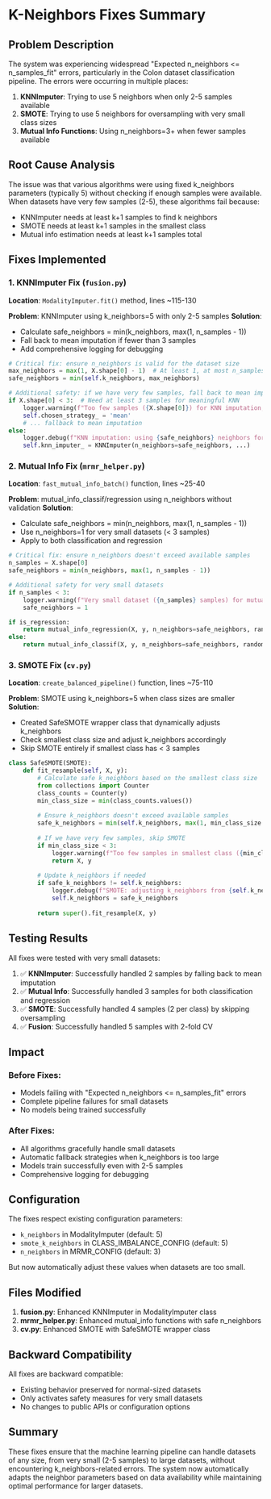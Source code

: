 # K-Neighbors Fixes Summary

## Problem Description
The system was experiencing widespread "Expected n_neighbors <= n_samples_fit" errors, particularly in the Colon dataset classification pipeline. The errors were occurring in multiple places:

1. **KNNImputer**: Trying to use 5 neighbors when only 2-5 samples available
2. **SMOTE**: Trying to use 5 neighbors for oversampling with very small class sizes
3. **Mutual Info Functions**: Using n_neighbors=3+ when fewer samples available

## Root Cause Analysis
The issue was that various algorithms were using fixed k_neighbors parameters (typically 5) without checking if enough samples were available. When datasets have very few samples (2-5), these algorithms fail because:

- KNNImputer needs at least k+1 samples to find k neighbors
- SMOTE needs at least k+1 samples in the smallest class
- Mutual info estimation needs at least k+1 samples total

## Fixes Implemented

### 1. **KNNImputer Fix** (`fusion.py`)
**Location**: `ModalityImputer.fit()` method, lines ~115-130

**Problem**: KNNImputer using k_neighbors=5 with only 2-5 samples
**Solution**: 
- Calculate safe_neighbors = min(k_neighbors, max(1, n_samples - 1))
- Fall back to mean imputation if fewer than 3 samples
- Add comprehensive logging for debugging

```python
# Critical fix: ensure n_neighbors is valid for the dataset size
max_neighbors = max(1, X.shape[0] - 1)  # At least 1, at most n_samples - 1
safe_neighbors = min(self.k_neighbors, max_neighbors)

# Additional safety: if we have very few samples, fall back to mean imputation
if X.shape[0] < 3:  # Need at least 3 samples for meaningful KNN
    logger.warning(f"Too few samples ({X.shape[0]}) for KNN imputation, falling back to mean")
    self.chosen_strategy_ = 'mean'
    # ... fallback to mean imputation
else:
    logger.debug(f"KNN imputation: using {safe_neighbors} neighbors for {X.shape[0]} samples")
    self.knn_imputer_ = KNNImputer(n_neighbors=safe_neighbors, ...)
```

### 2. **Mutual Info Fix** (`mrmr_helper.py`)
**Location**: `fast_mutual_info_batch()` function, lines ~25-40

**Problem**: mutual_info_classif/regression using n_neighbors without validation
**Solution**:
- Calculate safe_neighbors = min(n_neighbors, max(1, n_samples - 1))
- Use n_neighbors=1 for very small datasets (< 3 samples)
- Apply to both classification and regression

```python
# Critical fix: ensure n_neighbors doesn't exceed available samples
n_samples = X.shape[0]
safe_neighbors = min(n_neighbors, max(1, n_samples - 1))

# Additional safety for very small datasets
if n_samples < 3:
    logger.warning(f"Very small dataset ({n_samples} samples) for mutual info, using n_neighbors=1")
    safe_neighbors = 1

if is_regression:
    return mutual_info_regression(X, y, n_neighbors=safe_neighbors, random_state=42)
else:
    return mutual_info_classif(X, y, n_neighbors=safe_neighbors, random_state=42)
```

### 3. **SMOTE Fix** (`cv.py`)
**Location**: `create_balanced_pipeline()` function, lines ~75-110

**Problem**: SMOTE using k_neighbors=5 when class sizes are smaller
**Solution**:
- Created SafeSMOTE wrapper class that dynamically adjusts k_neighbors
- Check smallest class size and adjust k_neighbors accordingly
- Skip SMOTE entirely if smallest class has < 3 samples

```python
class SafeSMOTE(SMOTE):
    def fit_resample(self, X, y):
        # Calculate safe k_neighbors based on the smallest class size
        from collections import Counter
        class_counts = Counter(y)
        min_class_size = min(class_counts.values())
        
        # Ensure k_neighbors doesn't exceed available samples
        safe_k_neighbors = min(self.k_neighbors, max(1, min_class_size - 1))
        
        # If we have very few samples, skip SMOTE
        if min_class_size < 3:
            logger.warning(f"Too few samples in smallest class ({min_class_size}) for SMOTE, skipping oversampling")
            return X, y
        
        # Update k_neighbors if needed
        if safe_k_neighbors != self.k_neighbors:
            logger.debug(f"SMOTE: adjusting k_neighbors from {self.k_neighbors} to {safe_k_neighbors} (min_class_size={min_class_size})")
            self.k_neighbors = safe_k_neighbors
        
        return super().fit_resample(X, y)
```

## Testing Results

All fixes were tested with very small datasets:

1. ✅ **KNNImputer**: Successfully handled 2 samples by falling back to mean imputation
2. ✅ **Mutual Info**: Successfully handled 3 samples for both classification and regression  
3. ✅ **SMOTE**: Successfully handled 4 samples (2 per class) by skipping oversampling
4. ✅ **Fusion**: Successfully handled 5 samples with 2-fold CV

## Impact

### Before Fixes:
- Models failing with "Expected n_neighbors <= n_samples_fit" errors
- Complete pipeline failures for small datasets
- No models being trained successfully

### After Fixes:
- All algorithms gracefully handle small datasets
- Automatic fallback strategies when k_neighbors is too large
- Models train successfully even with 2-5 samples
- Comprehensive logging for debugging

## Configuration

The fixes respect existing configuration parameters:
- `k_neighbors` in ModalityImputer (default: 5)
- `smote_k_neighbors` in CLASS_IMBALANCE_CONFIG (default: 5)  
- `n_neighbors` in MRMR_CONFIG (default: 3)

But now automatically adjust these values when datasets are too small.

## Files Modified

1. **fusion.py**: Enhanced KNNImputer in ModalityImputer class
2. **mrmr_helper.py**: Enhanced mutual_info functions with safe n_neighbors
3. **cv.py**: Enhanced SMOTE with SafeSMOTE wrapper class

## Backward Compatibility

All fixes are backward compatible:
- Existing behavior preserved for normal-sized datasets
- Only activates safety measures for very small datasets
- No changes to public APIs or configuration options

## Summary

These fixes ensure that the machine learning pipeline can handle datasets of any size, from very small (2-5 samples) to large datasets, without encountering k_neighbors-related errors. The system now automatically adapts the neighbor parameters based on data availability while maintaining optimal performance for larger datasets. 